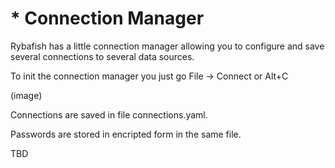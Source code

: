 # * Connection Manager

Rybafish has a little connection manager allowing you to configure and save several connections to several data sources.

To init the connection manager you just go File -> Connect or Alt+C

(image)

Connections are saved in file connections.yaml.

Passwords are stored in encripted form in the same file.

TBD

